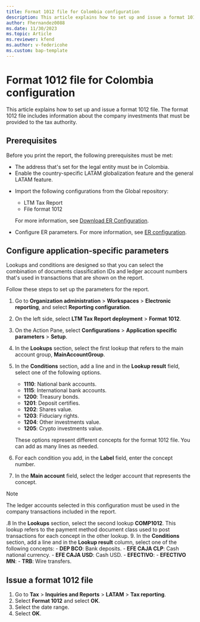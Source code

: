 ```yaml
---
title: Format 1012 file for Colombia configuration
description: This article explains how to set up and issue a format 1012 file for Colombia. 
author: Fhernandez0088
ms.date: 11/30/2023
ms.topic: Article
ms.reviewer: kfend
ms.author: v-federicohe
ms.custom: bap-template
---
```


# Format 1012 file for Colombia configuration  

This article explains how to set up and issue a format 1012 file. The format 1012 file includes information about the company investments that must be provided to the tax authority.

## Prerequisites
Before you print the report, the following prerequisites must be met:

- The address that's set for the legal entity must be in Colombia.
- Enable the country-specific LATAM globalization feature and the general LATAM feature.
* Import the following configurations from the Global repository: 
  - LTM Tax Report
  - File format 1012

   For more information, see [Download ER Configuration](../../../fin-ops-core/dev-itpro/analytics/er-download-configurations-global-repo.md).

- Configure ER parameters. For more information, see [ER configuration](../../../fin-ops-core/dev-itpro/analytics/electronic-reporting-er-configure-parameters.md).

## Configure application-specific parameters 

Lookups and conditions are designed so that you can select the combination of documents classification IDs and ledger account numbers that's used in transactions that are shown on the report.

Follow these steps to set up the parameters for the report.

1. Go to **Organization administration** > **Workspaces** > **Electronic reporting**, and select **Reporting configuration**.
2. On the left side, select **LTM Tax Report deployment** > **Format 1012**.
3. On the Action Pane, select **Configurations** > **Application specific parameters** > **Setup**.
4. In the **Lookups** section, select the first lookup that refers to the main account group, **MainAccountGroup**. 
5. In the **Conditions** section, add a line and in the **Lookup result** field, select one of the following options.
    - **1110**: National bank accounts.
    - **1115**: International bank accounts.
    - **1200**: Treasury bonds.
    - **1201**: Deposit certifies.
    - **1202**: Shares value.
    - **1203**: Fiduciary rights.
    - **1204**: Other investments value.
    - **1205**: Crypto investments value.

   These options represent different concepts for the format 1012 file. You can add as many lines as needed.
6. For each condition you add, in the **Label** field, enter the concept number.
7. In the **Main account** field, select the ledger account that represents the concept.

  > [!NOTE]
  > The ledger accounts selected in this configuration must be used in the company transactions included in the report.

.8 In the **Lookups** section, select the second lookup **COMP1012**. This lookup refers to the payment method document class used to post transactions for each concept in the other lookup.
9. In the **Conditions** section, add a line and in the **Lookup result** column, select one of the following concepts:
    - **DEP BCO**: Bank deposits.
    - **EFE CAJA CLP**: Cash national currency.
    - **EFE CAJA USD**: Cash USD.
    - **EFECTIVO**:
    - **EFECTIVO MN**: 
    - **TRB**: Wire transfers.

## Issue a format 1012 file

1. Go to **Tax** > **Inquiries and Reports** > **LATAM** > **Tax reporting**.
2. Select **Format 1012** and select **OK**.
3. Select the date range. 
4. Select **OK**.
